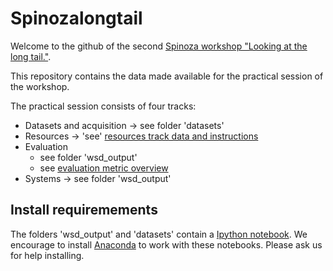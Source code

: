 # Spinozalongtail

Welcome to the github of the second [Spinoza workshop "Looking at the long tail."](http://www.understandinglanguagebymachines.org/events/long-tail/).

This repository contains the data made available for the practical session of the workshop.

The practical session consists of four tracks:
* Datasets and acquisition -> see folder 'datasets'
* Resources -> 'see' [resources track data and instructions](https://docs.google.com/document/d/13rCcr-Is0ygfMmI3cbFwSmALOrWFcYqRJjY_5o_Wryg/edit?usp=sharing)
* Evaluation
  * see folder 'wsd_output'
  * see [evaluation metric overview](https://docs.google.com/spreadsheets/d/1bt9aXtjirQrMS5ArI0K8QcJa9xovPU3k_b-dsnjAH4U/edit?usp=sharing)
* Systems -> see folder 'wsd_output'


## Install requiremements
The folders 'wsd_output' and 'datasets' contain a [Ipython notebook](https://ipython.org/notebook.html).
We encourage to install [Anaconda](https://www.continuum.io/downloads) to work with these notebooks. Please ask us for help installing.

